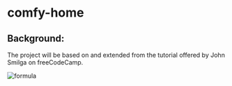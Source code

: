 # comfy-home  
## Background:  
The project will be based on and extended from the tutorial offered by John Smilga on freeCodeCamp.
  
![formula](https://render.githubusercontent.com/render/math?math=\begin{bmatrix}a%26b%20\\%20c%26d\end{bmatrix})
